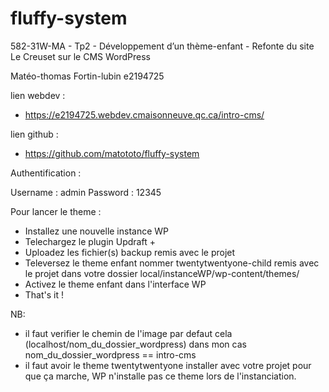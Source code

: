 # fluffy-system

582-31W-MA - Tp2 - Développement d’un thème-enfant - Refonte du site Le Creuset sur le CMS WordPress

Matéo-thomas Fortin-lubin
e2194725

lien webdev :

- https://e2194725.webdev.cmaisonneuve.qc.ca/intro-cms/

lien github :

- https://github.com/matototo/fluffy-system

Authentification :

Username : admin
Password : 12345

Pour lancer le theme :

- Installez une nouvelle instance WP
- Telechargez le plugin Updraft +
- Uploadez les fichier(s) backup remis avec le projet
- Televersez le theme enfant nommer twentytwentyone-child remis avec le projet dans votre dossier local/instanceWP/wp-content/themes/
- Activez le theme enfant dans l'interface WP
- That's it !

NB:

- il faut verifier le chemin de l'image par defaut cela (localhost/nom_du_dossier_wordpress) dans mon cas nom_du_dossier_wordpress == intro-cms
- il faut avoir le theme twentytwentyone installer avec votre projet pour que ça marche, WP n'installe pas ce theme lors de l'instanciation.
